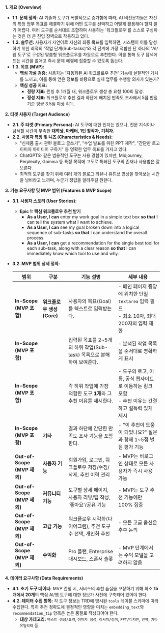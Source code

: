 **1. 개요 (Overview)**

- **1.1. 문제 정의:** AI 기술과 도구가 폭발적으로 증가함에 따라, AI 비전문가들은 자신의 특정 업무 목표를 해결하기 위해 어떤 도구를 선택하고 어떻게 활용해야 할지 알기 어렵다. 여러 도구를 순서대로 조합하여 사용하는 '워크플로우'를 스스로 구성하는 것은 더 큰 진입 장벽으로 작용하고 있다.
- **1.2. 솔루션:** 사용자가 자연어로 자신의 최종 목표를 입력하면, 시스템이 이를 달성하기 위한 최적의 '작업 단계(Sub-tasks)'와 각 단계에 가장 적합한 단 하나의 'AI/웹 도구'로 구성된 맞춤형 워크플로우를 자동으로 추천한다. 이를 통해 도구 탐색에 드는 시간을 없애고 즉시 문제 해결에 집중할 수 있도록 돕는다.
- **1.3. 목표 (MVP):**
    - **핵심 가설 검증:** 사용자는 '자동화된 AI 워크플로우 추천' 기능에 실질적인 가치를 느끼고, 이를 통해 얻은 정보를 바탕으로 실제 업무를 수행할 의사가 있는가?
    - **핵심 성공 지표:**
        - **정량 지표:** 런칭 후 1개월 내, 워크플로우 생성 총 요청 100회 달성.
        - **정성 지표:** 워크플로우 추천 결과 하단에 배치된 만족도 조사에서 5점 만점 기준 평균 3.5점 이상 획득.

**2. 타겟 사용자 (Target Audience)**

- **2.1. 주 타겟 (Primary Persona):** AI 도구에 대한 인지는 있으나, 전문 지식이나 탐색할 시간이 부족한 **대학생, 마케터, 1인 창작자, 기획자.**
- **2.2. 사용자 특징 및 니즈 (Characteristics & Needs):**
    - "신제품 출시 관련 블로그 글쓰기", "수업 발표를 위한 PPT 제작", "간단한 로고 이미지 아이디어 구하기" 등 명확한 업무 목표를 가지고 있다.
    - ChatGPT와 같은 범용적인 도구는 사용 경험이 있지만, Midjourney, Perplexity, Gamma 등 특정 목적에 고도로 특화된 도구의 존재나 사용법은 잘 모른다.
    - 최적의 도구를 찾기 위해 여러 개의 블로그 리뷰나 유튜브 영상을 찾아보는 시간을 낭비라고 느끼며, 누군가 정답을 알려주길 원한다.

**3. 기능 요구사항 및 MVP 범위 (Features & MVP Scope)**

- **3.1. 사용자 스토리 (User Stories):**
    - **Epic 1: 핵심 워크플로우 추천 받기**
        - **As a User, I can** enter my work goal in a simple text box **so that** I can tell the system what I want to achieve.
        - **As a User, I can** see my goal broken down into a logical sequence of sub-tasks **so that** I can understand the overall process.
        - **As a User, I can** get a recommendation for the single best tool for each sub-task, along with a clear reason **so that** I can immediately know which tool to use and why.
- **3.2. MVP 범위 상세 정의:**
    
    
    | 범위 | 구분 | 기능 설명 | 세부 내용 |
    | --- | --- | --- | --- |
    | **In-Scope (MVP 포함)** | **워크플로우 생성 (Core)** | 사용자의 목표(Goal)를 텍스트로 입력받는다. | - 메인 페이지 중앙에 위치한 단일 `textarea` 입력 필드<br>- 최소 10자, 최대 200자의 입력 제한 |
    | **In-Scope (MVP 포함)** |  | 입력된 목표를 2~5개의 하위 작업(Sub-task) 목록으로 분해하여 보여준다. | - 분석된 작업 목록을 순서대로 명확하게 표시 |
    | **In-Scope (MVP 포함)** |  | 각 하위 작업에 가장 적합한 도구 **1개**와 그 추천 이유를 제시한다. | - 도구의 로고, 이름, 공식 웹사이트로 이동하는 링크 포함<br>- 추천 이유는 간결하고 설득력 있게 제시 |
    | **In-Scope (MVP 포함)** | **기타** | 결과 하단에 간단한 만족도 조사 기능을 포함한다. | - "이 추천이 도움이 되었나요?" 질문과 함께 1~5점 별점 평가 기능 |
    | **Out-of-Scope (MVP 제외)** | **사용자 기능** | 회원가입, 로그인, 워크플로우 저장/수정/삭제, 추천 이력 관리 | - MVP는 비로그인 상태로 모든 사용자가 즉시 사용 가능 |
    | **Out-of-Scope (MVP 제외)** | **커뮤니티 기능** | 도구별 상세 페이지, 사용자 리뷰/팁 작성, '좋아요'/공유 기능 | - MVP는 도구 추천 기능에만 100% 집중 |
    | **Out-of-Scope (MVP 제외)** | **고급 기능** | 워크플로우 시각화(다이어그램), 추천 도구 수 선택, 개인화 추천 | - 모든 고급 옵션은 추후 논의 |
    | **Out-of-Scope (MVP 제외)** | **수익화** | Pro 플랜, Enterprise 대시보드, 스폰서 슬롯 | - MVP 단계에서는 수익 모델을 고려하지 않음 |

**4. 데이터 요구사항 (Data Requirements)**

- **4.1. 초기 도구 데이터:** MVP 런칭 시, 서비스의 추천 품질을 보장하기 위해 최소 **15개에서 20개**의 핵심 AI/웹 도구에 대한 정보가 사전에 구축되어 있어야 한다.
- **4.2. 데이터 수집 항목:** 각 도구 정보는 TRD에 명시된 `tools` 테이블 스키마에 따라 수집한다. 특히 추천 정확도에 결정적인 영향을 미치는 `embedding_text`와 `recommendation_tip` 항목은 높은 품질로 작성되어야 한다.
    - **대상 카테고리:** `텍스트 생성/요약`, `이미지 생성`, `리서치/검색`, `PPT/디자인`, `번역`, `기타 유틸리티` 등
